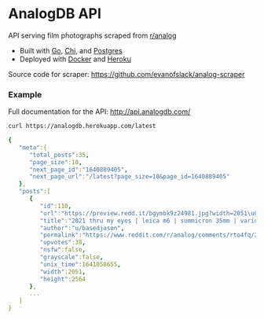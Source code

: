 # AnalogDB API

API serving film photographs scraped from [r/analog](https://www.reddit.com/r/analog/)

* Built with [Go](https://go.dev/), [Chi](https://github.com/go-chi/chi), and [Postgres](https://www.postgresql.org/)
* Deployed with [Docker](https://www.docker.com/) and [Heroku](https://www.heroku.com/)

Source code for scraper: https://github.com/evanofslack/analog-scraper

### Example

Full documentation for the API: http://api.analogdb.com/

```bash
curl https://analogdb.herokuapp.com/latest
```

```yaml
{
   "meta":{
      "total_posts":35,
      "page_size":10,
      "next_page_id":"1640889405",
      "next_page_url":"/latest?page_size=10&page_id=1640889405"
   },
   "posts":[
      {
         "id":110,
         "url":"https://preview.redd.it/bgymbk9z24981.jpg?width=2051\u0026format=pjpg\u0026auto=webp\u0026s=97ecf64887ceb6cabe8c2c6a23ccfd0b9c54784c",
         "title":"2021 thru my eyes | leica m6 | summicron 35mm | various",
         "author":"u/basedjason",
         "permalink":"https://www.reddit.com/r/analog/comments/rto4fq/2021_thru_my_eyes_leica_m6_summicron_35mm_various/",
         "upvotes":38,
         "nsfw":false,
         "grayscale":false,
         "unix_time":1641058655,
         "width":2051,
         "height":2564
      },
      ...
   ]
}
```
